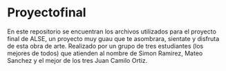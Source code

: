 # Proyectofinal

En este repositorio se encuentran los archivos utilizados para el proyecto final de ALSE, un proyecto muy guau que te asombrara, sientate y disfruta de esta obra de arte.
Realizado por un grupo de tres estudiantes (los mejores de todos) que atienden al nombre de Simon Ramirez, Mateo Sanchez y el mejor de los tres Juan Camilo Ortiz.
